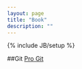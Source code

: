 ```yaml
---
layout: page
title: "Book"
description: ""
---
```

{% include JB/setup %}

##Git
[Pro Git](/pages/progit/00-readme.html)


